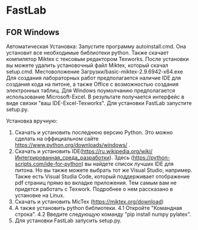 # FastLab
## FOR Windows
Автоматическая Установка:
Запустите программу autoinstall.cmd.
Она установит все необходимые библиотеки python. Также скачает компилятор Miktex c тексовым редактором Texworks. 
После установки вы можете удалить установочный файл Miktex, который скачал setup.cmd. Местоволожение Загрузки/basic-miktex-2.9.6942-x64.exe
Для создания лабораторных работ предполагается наличие IDE для создания кода на питоне, а также Office с возможностью создания электронных таблиц.
Для Windows поумолчанию предполагается использование Microsoft-Excel.
В результате получается интерфейс в виде связки "ваш IDE-Excel-Texworks". 
Для установки FastLab запустите setup.py.

Установка вручную:
1. Скачать и установить последнюю версию Python. Это можно сделать на оффициальном сайте https://www.python.org/downloads/windows/ .
2. Скачать и установить IDE(https://ru.wikipedia.org/wiki/Интегрированная_среда_разработки). Здесь (https://python-scripts.com/ide-for-python) вы найдете список лучших IDE для питона. Но вы также можете выбрать тот же Visual Studio, например. Также есть Visual Studia Code, который поддерживает отображение pdf страниц прямо во вкладке приложения. Тем самым вам не придется работать с Texwork. Подробнее о нем рассказано в установке на Linux.
3. Скачать и установить MicTex (https://miktex.org/download) 
4. А также установить python библиотеки.
4.1 Откройте "Командная строка". 
4.2 Введите следующую команду "pip install numpy pylatex".
5. Для установки FastLab запусить setup.py.

